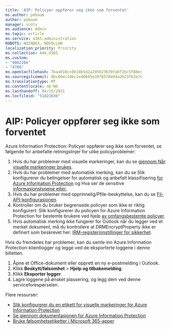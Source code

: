 ```yaml
---
title: 'AIP: Policyer oppfører seg ikke som forventet'
ms.author: pebaum
author: pebaum
manager: scotv
ms.audience: Admin
ms.topic: article
ms.service: o365-administration
ROBOTS: NOINDEX, NOFOLLOW
localization_priority: Priority
ms.collection: Adm_O365
ms.custom:
- "9002266"
- "4780"
ms.openlocfilehash: 7baa010cc0b18b5d2a295623639fabf2bc5f88ec
ms.sourcegitcommit: 8bc60ec34bc1e40685e3976576e04a2623f63a7c
ms.translationtype: MT
ms.contentlocale: nb-NO
ms.lasthandoff: 04/15/2021
ms.locfileid: "51821636"
---
```

# <a name="aip-policies-not-behaving-as-expected"></a>AIP: Policyer oppfører seg ikke som forventet

Azure Information Protection: Policyer oppfører seg ikke som forventet, se følgende for anbefalte retningslinjer for ulike policyproblemer:

1. Hvis du har problemer med visuelle markeringer, kan du se [gjennom Når visuelle markeringer brukes](https://docs.microsoft.com/azure/information-protection/configure-policy-markings#when-visual-markings-are-applied).
2. Hvis du har problemer med automatisk merking, kan du se Slik konfigurerer du betingelser for automatisk og anbefalt klassifisering [for Azure Information Protection](https://docs.microsoft.com/azure/information-protection/configure-policy-classification) og Hva ser de sensitive [informasjonstypene etter.](https://docs.microsoft.com/microsoft-365/compliance/sensitive-information-type-entity-definitions)
3. Hvis du har problemer med opprinnelig/Pfile-beskyttelse, kan du se [Fil-API-konfigurasjonen](https://docs.microsoft.com/azure/information-protection/develop/file-api-configuration).
4. Kontroller om du bruker begrensede policyer som ikke er riktig konfigurert: Slik konfigurerer du policyen for Azure Information Protection for bestemte brukere ved hjelp [av omfangsbestemte policyer](https://docs.microsoft.com/azure/information-protection/configure-policy-scope).
5. Hvis automatisk merking ikke fungerer for Outlook når du legger ved et merket dokument, må du kontrollere at DRMEncryptProperty ikke er definert som beskrevet her: [IRM-registerinnstillinger for sikkerhet](https://docs.microsoft.com/deployoffice/security/protect-sensitive-messages-and-documents-by-using-irm-in-office#office-2016-irm-registry-key-options).

Hvis du fremdeles har problemer, kan du samle inn Azure Information Protection-klientlogger og legge ved de eksporterte loggene i denne billetten.

1. Åpne et Office-dokument eller opprett en ny e-postmelding i Outlook.
2. Klikk **Beskytt/følsomhet**  >  **Hjelp og tilbakemelding**.
3. Klikk **Eksporter logger**.
4. Lagre loggene på ønsket plassering, og legg dem ved denne serviceforespørselen.

Flere ressurser:

- [Slik konfigurerer du en etikett for visuelle markeringer for Azure Information Protection](https://docs.microsoft.com/azure/information-protection/configure-policy-markings)
- [Se gjennom dokumentasjonen for Azure Information Protection](https://docs.microsoft.com/azure/information-protection/what-is-information-protection)
- [Bruke følsomhetsetiketter i Microsoft 365-apper](https://docs.microsoft.com/microsoft-365/compliance/sensitivity-labels-office-apps)

